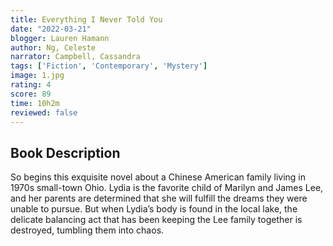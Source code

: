 ```yaml
---
title: Everything I Never Told You
date: "2022-03-21"
blogger: Lauren Hamann
author: Ng, Celeste
narrator: Campbell, Cassandra
tags: ['Fiction', 'Contemporary', 'Mystery']
image: 1.jpg
rating: 4
score: 89
time: 10h2m
reviewed: false
---
```



## Book Description

So begins this exquisite novel about a Chinese American family living in 1970s small-town Ohio. Lydia is the favorite child of Marilyn and James Lee, and her parents are determined that she will fulfill the dreams they were unable to pursue. But when Lydia’s body is found in the local lake, the delicate balancing act that has been keeping the Lee family together is destroyed, tumbling them into chaos.